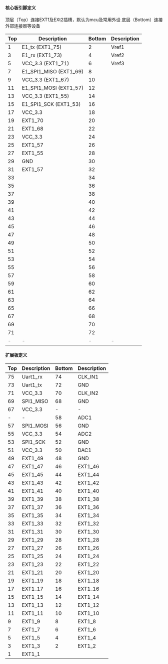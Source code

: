 #### 核心板引脚定义
顶层（Top）连接EXT1及EXt2插槽，默认为mcu及常用外设
底层（Bottom）连接外部连接器等设备

| Top   | Description              | Bottom    | Description       |
| ---   | ---                      | ---       | ---               |
| 1     | E1_tx        (EXT1_75)   | 2         | Vref1             |
| 3     | E1_rx        (EXT1_73)   | 4         | Vref2             |
| 5     | VCC_3.3      (EXT1_71)   | 6         | Vref3             |
| 7     | E1_SPI1_MISO (EXT1_69)   | 8         |                   |
| 9     | VCC_3.3      (EXT1_67)   | 10        |     |
| 11    | E1_SPI1_MOSI (EXT1_57)   | 12        |     |
| 13    | VCC_3.3      (EXT1_55)   | 14        |     |
| 15    | E1_SPI1_SCK  (EXT1_53)   | 16        |     |
| 17    | VCC_3.3                  | 18        |     |
| 19    | EXT1_70                  | 20        |     |
| 21    | EXT1_68                  | 22        |     |
| 23    | VCC_3.3                  | 24        |     |
| 25    | EXT1_57                  | 26        |     |
| 27    | EXT1_55                  | 28        |     |
| 29    | GND                      | 30        |     |
| 31    | EXT1_57                  | 32        |     |
| 33    |     | 34        |     |
| 35    |     | 36        |     |
| 37    |     | 38        |     |
| 39    |     | 40        |     |
| 41    |     | 42        |     |
| 43    |     | 44        |     |
| 45    |     | 46        |     |
| 47    |     | 48        |     |
| 49    |     | 50        |     |
| 51    |     | 52        |     |
| 53    |     | 54        |     |
| 55    |     | 56        |     |
| 57    |     | 58        |     |
| 59    |     | 60        |     |
| 61    |     | 62        |     |
| 63    |     | 64        |     |
| 65    |     | 66        |     |
| 67    |     | 68        |     |
| 69    |     | 70        |     |
| 71    |     | 72        |     |
| -     | -   | -         | -   |


#### 扩展板定义

| Top   | Description | Bottom | Description |
| ---   | ---         | ---    | ---         |
| 75    | Uart1_rx    | 74     | CLK_IN1     |
| 73    | Uart1_tx    | 72     | GND         |
| 71    | VCC_3.3     | 70     | CLK_IN2     |
| 69    | SPI1_MISO   | 68     | GND         |
| 67    | VCC_3.3     | -      | -           |
| -     | -           | 58     | ADC1        |
| 57    | SPI1_MOSI   | 56     | GND         |
| 55    | VCC_3.3     | 54     | ADC2        |
| 53    | SPI1_SCK    | 52     | GND         |
| 51    | VCC_3.3     | 50     | DAC1        |
| 49    | EXT1_49     | 48     | GND         |
| 47    | EXT1_47     | 46     | EXT1_46     |
| 45    | EXT1_45     | 44     | EXT1_44     |
| 43    | EXT1_43     | 42     | EXT1_42     |
| 41    | EXT1_41     | 40     | EXT1_40     |
| 39    | EXT1_39     | 38     | EXT1_38     |
| 37    | EXT1_37     | 36     | EXT1_36     |
| 35    | EXT1_35     | 34     | EXT1_34     |
| 33    | EXT1_33     | 32     | EXT1_32     |
| 31    | EXT1_31     | 30     | EXT1_30     |
| 29    | EXT1_29     | 28     | EXT1_28     |
| 27    | EXT1_27     | 26     | EXT1_26     |
| 25    | EXT1_25     | 24     | EXT1_24     |
| 23    | EXT1_23     | 22     | EXT1_22     |
| 21    | EXT1_21     | 20     | EXT1_20     |
| 19    | EXT1_19     | 18     | EXT1_18     |
| 17    | EXT1_17     | 16     | EXT1_16     |
| 15    | EXT1_15     | 14     | EXT1_14     |
| 13    | EXT1_13     | 12     | EXT1_12     |
| 11    | EXT1_11     | 10     | EXT1_10     |
| 9     | EXT1_9      | 8      | EXT1_8      |
| 7     | EXT1_7      | 6      | EXT1_6      |
| 5     | EXT1_5      | 4      | EXT1_4      |
| 3     | EXT1_3      | 2      | EXT1_2      |
| 1     | EXT1_1      | 
